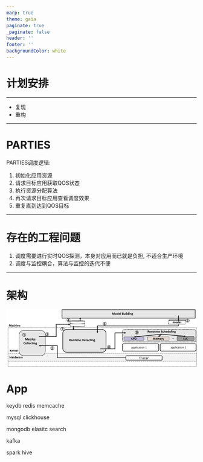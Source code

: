 ```yaml
---
marp: true
theme: gaia
paginate: true
_paginate: false
header: ''
footer: ''
backgroundColor: white
---
```


<!-- _class: lead -->

# 计划安排

---

- 复现
- 重构

---

# PARTIES 


PARTIES调度逻辑: 
1. 初始化应用资源
2. 请求目标应用获取QOS状态
3. 执行资源分配算法
4. 再次请求目标应用查看调度效果
5. 重复直到达到QOS目标

---

# 存在的工程问题

1. 调度需要进行实时QOS探测，本身对应用而已就是负担, 不适合生产环境
2. 调度与监控耦合，算法与监控的迭代不便

---

# 架构

![](2023-04-10-14-07-26.png)

# App

keydb redis memcache

mysql clickhouse

mongodb elasitc search

kafka

spark hive